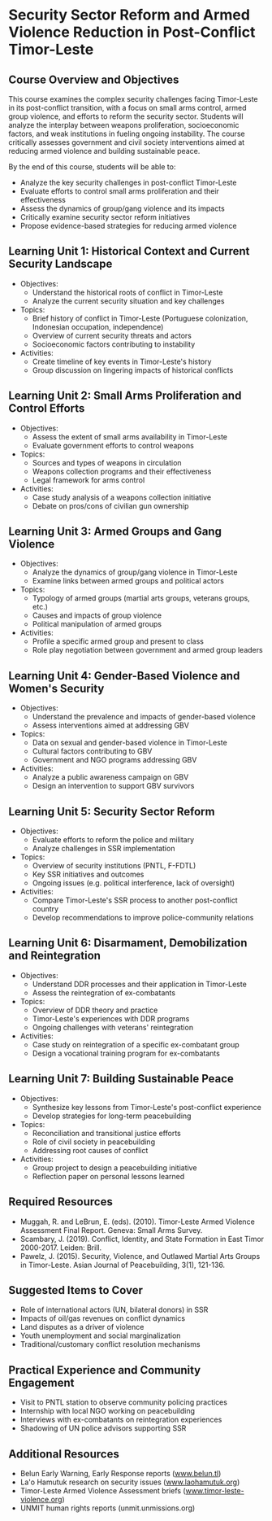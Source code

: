 # Security Sector Reform and Armed Violence Reduction in Post-Conflict Timor-Leste

## Course Overview and Objectives

This course examines the complex security challenges facing Timor-Leste in its post-conflict transition, with a focus on small arms control, armed group violence, and efforts to reform the security sector. Students will analyze the interplay between weapons proliferation, socioeconomic factors, and weak institutions in fueling ongoing instability. The course critically assesses government and civil society interventions aimed at reducing armed violence and building sustainable peace.

By the end of this course, students will be able to:
- Analyze the key security challenges in post-conflict Timor-Leste
- Evaluate efforts to control small arms proliferation and their effectiveness
- Assess the dynamics of group/gang violence and its impacts
- Critically examine security sector reform initiatives 
- Propose evidence-based strategies for reducing armed violence

## Learning Unit 1: Historical Context and Current Security Landscape
- Objectives:
  * Understand the historical roots of conflict in Timor-Leste
  * Analyze the current security situation and key challenges
- Topics:
  * Brief history of conflict in Timor-Leste (Portuguese colonization, Indonesian occupation, independence)
  * Overview of current security threats and actors
  * Socioeconomic factors contributing to instability
- Activities:
  * Create timeline of key events in Timor-Leste's history
  * Group discussion on lingering impacts of historical conflicts

## Learning Unit 2: Small Arms Proliferation and Control Efforts  
- Objectives:
  * Assess the extent of small arms availability in Timor-Leste
  * Evaluate government efforts to control weapons
- Topics:
  * Sources and types of weapons in circulation
  * Weapons collection programs and their effectiveness
  * Legal framework for arms control
- Activities:
  * Case study analysis of a weapons collection initiative
  * Debate on pros/cons of civilian gun ownership

## Learning Unit 3: Armed Groups and Gang Violence
- Objectives:
  * Analyze the dynamics of group/gang violence in Timor-Leste
  * Examine links between armed groups and political actors
- Topics:
  * Typology of armed groups (martial arts groups, veterans groups, etc.)
  * Causes and impacts of group violence 
  * Political manipulation of armed groups
- Activities:
  * Profile a specific armed group and present to class
  * Role play negotiation between government and armed group leaders

## Learning Unit 4: Gender-Based Violence and Women's Security
- Objectives:
  * Understand the prevalence and impacts of gender-based violence
  * Assess interventions aimed at addressing GBV
- Topics:
  * Data on sexual and gender-based violence in Timor-Leste
  * Cultural factors contributing to GBV
  * Government and NGO programs addressing GBV
- Activities:
  * Analyze a public awareness campaign on GBV
  * Design an intervention to support GBV survivors

## Learning Unit 5: Security Sector Reform 
- Objectives:
  * Evaluate efforts to reform the police and military
  * Analyze challenges in SSR implementation
- Topics:
  * Overview of security institutions (PNTL, F-FDTL)
  * Key SSR initiatives and outcomes
  * Ongoing issues (e.g. political interference, lack of oversight)
- Activities:
  * Compare Timor-Leste's SSR process to another post-conflict country
  * Develop recommendations to improve police-community relations

## Learning Unit 6: Disarmament, Demobilization and Reintegration
- Objectives:
  * Understand DDR processes and their application in Timor-Leste
  * Assess the reintegration of ex-combatants
- Topics:
  * Overview of DDR theory and practice
  * Timor-Leste's experiences with DDR programs
  * Ongoing challenges with veterans' reintegration
- Activities:
  * Case study on reintegration of a specific ex-combatant group
  * Design a vocational training program for ex-combatants

## Learning Unit 7: Building Sustainable Peace
- Objectives:
  * Synthesize key lessons from Timor-Leste's post-conflict experience
  * Develop strategies for long-term peacebuilding
- Topics:
  * Reconciliation and transitional justice efforts
  * Role of civil society in peacebuilding
  * Addressing root causes of conflict
- Activities:
  * Group project to design a peacebuilding initiative
  * Reflection paper on personal lessons learned

## Required Resources

- Muggah, R. and LeBrun, E. (eds). (2010). Timor-Leste Armed Violence Assessment Final Report. Geneva: Small Arms Survey.
- Scambary, J. (2019). Conflict, Identity, and State Formation in East Timor 2000-2017. Leiden: Brill.
- Pawelz, J. (2015). Security, Violence, and Outlawed Martial Arts Groups in Timor-Leste. Asian Journal of Peacebuilding, 3(1), 121-136.

## Suggested Items to Cover

- Role of international actors (UN, bilateral donors) in SSR
- Impacts of oil/gas revenues on conflict dynamics
- Land disputes as a driver of violence
- Youth unemployment and social marginalization 
- Traditional/customary conflict resolution mechanisms

## Practical Experience and Community Engagement

- Visit to PNTL station to observe community policing practices
- Internship with local NGO working on peacebuilding
- Interviews with ex-combatants on reintegration experiences
- Shadowing of UN police advisors supporting SSR

## Additional Resources

- Belun Early Warning, Early Response reports (www.belun.tl)
- La'o Hamutuk research on security issues (www.laohamutuk.org)
- Timor-Leste Armed Violence Assessment briefs (www.timor-leste-violence.org)
- UNMIT human rights reports (unmit.unmissions.org)